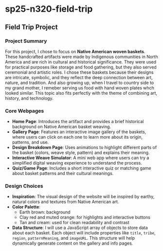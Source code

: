 # sp25-n320-field-trip
## Field Trip Project

### Project Summary

For this project, I chose to focus on **Native American woven baskets**. These handcrafted artifacts were made by Indigenous communities in North America and are rich in cultural and historical significance. They were used for practical purposes like storage and food gathering, but they also served ceremonial and artistic roles. I chose these baskets because their designs are intricate, symbolic, and they reflect the deep connection between art, nature, and tradition. And also growing up, when I travel to country side to my grand mother, I remeber serving us food with hand woven plates whch looked similar. This topic also fits perfectly with the theme of combining art, history, and technology.

### Core Webpages

- **Home Page**: Introduces the artifact and provides a brief historical background on Native American basket weaving.
- **Gallery Page**: Features an interactive image gallery of the baskets, where users can click on each one to learn more about its origin, patterns, and use.
- **Design Breakdown Page**: Uses animations to highlight different parts of the basket (colors, weave style, pattern) and explains their meaning.
- **Interactive Weave Simulator**: A mini web app where users can try a simplified digital weaving experience to understand the process.
- **Quiz/Game Page**: Includes a short interactive quiz or matching game about basket patterns and their cultural meanings.

### Design Choices

- **Inspiration**: The visual design of the website will be inspired by earthy, natural colors and textures from Native American art. 
- **Color Palette**:
  - Earth brown: background
  - Clay red and muted orange: for highlights and interactive buttons
  - Tan and cream: used for clean readability and contrast
- **Data Structure**: I will use a JavaScript array of objects to store data about each basket. Each object will include properties like `title`, `tribe`, `region`, `patternMeaning`, and `imageURL`. This structure will help dynamically generate content on the gallery and info pages.
